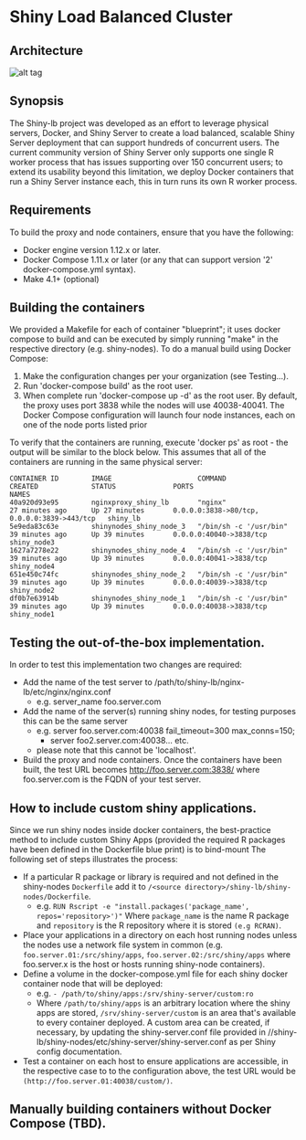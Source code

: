# Shiny Load Balanced Cluster
## Architecture
![alt tag](https://raw.github.berkeley.edu/SCF/shiny-lb/master/images/shiny-lb-arch.png?token=AAAAYaIG7iCI1eci7j3b0DtefMw9sCY8ks5Y97V7wA%3D%3D)

## Synopsis
The Shiny-lb project was developed as an effort to leverage physical servers, Docker, and Shiny Server to create a load balanced, scalable Shiny Server deployment that can support hundreds of concurrent users.  The current community version of Shiny Server only supports one single R worker process that has issues supporting over 150 concurrent users; to extend its usability beyond this limitation, we deploy Docker containers that run a Shiny Server instance each, this in turn runs its own R worker process.

## Requirements
To build the proxy and node containers, ensure that you have the following:
  * Docker engine version 1.12.x or later.
  * Docker Compose 1.11.x or later (or any that can support version '2' docker-compose.yml syntax).
  * Make 4.1+ (optional)

## Building the containers
We provided a Makefile for each of container "blueprint"; it uses docker compose to build and can be executed by simply running "make" in the respective directory (e.g. shiny-nodes).  To do a manual build using Docker Compose:
 1. Make the configuration changes per your organization (see Testing...).
 2. Run 'docker-compose build' as the root user.
 3. When complete run 'docker-compose up -d' as the root user.
By default, the proxy uses port 3838 while the nodes will use 40038-40041.  The Docker Compose configuration 
will launch four node instances, each on one of the node ports listed prior

To verify that the containers are running, execute 'docker ps' as root - the output will be similar to the block below.  This assumes that all of the containers are running in the same physical server:
```
CONTAINER ID        IMAGE                     COMMAND                  CREATED             STATUS              PORTS                                         NAMES
40a920d93e95        nginxproxy_shiny_lb       "nginx"                  27 minutes ago      Up 27 minutes       0.0.0.0:3838->80/tcp, 0.0.0.0:3839->443/tcp   shiny_lb
5e9eda83c63e        shinynodes_shiny_node_3   "/bin/sh -c '/usr/bin"   39 minutes ago      Up 39 minutes       0.0.0.0:40040->3838/tcp                       shiny_node3
1627a7278e22        shinynodes_shiny_node_4   "/bin/sh -c '/usr/bin"   39 minutes ago      Up 39 minutes       0.0.0.0:40041->3838/tcp                       shiny_node4
651e450c74fc        shinynodes_shiny_node_2   "/bin/sh -c '/usr/bin"   39 minutes ago      Up 39 minutes       0.0.0.0:40039->3838/tcp                       shiny_node2
df0b7e63914b        shinynodes_shiny_node_1   "/bin/sh -c '/usr/bin"   39 minutes ago      Up 39 minutes       0.0.0.0:40038->3838/tcp                       shiny_node1
```

## Testing the out-of-the-box implementation.
In order to test this implementation two changes are required:
  * Add the name of the test server to /path/to/shiny-lb/nginx-lb/etc/nginx/nginx.conf
    * e.g. server_name foo.server.com
  * Add the name of the server(s) running shiny nodes, for testing purposes this can be the same server
    * e.g. server foo.server.com:40038 fail_timeout=300 max_conns=150;
      * server foo2.server.com:40038... etc.
    * please note that this cannot be 'localhost'.
  * Build the proxy and node containers.
Once the containers have been built, the test URL becomes http://foo.server.com:3838/ where foo.server.com is the FQDN of your test server.

## How to include custom shiny applications.
Since we run shiny nodes inside docker containers, the best-practice method to include custom Shiny Apps (provided the required R packages have been defined in the Dockerfile blue print) is to bind-mount
The following set of steps illustrates the process:
  * If a particular R package or library is required and not defined in the shiny-nodes `Dockerfile` add it to `/<source directory>/shiny-lb/shiny-nodes/Dockerfile`.
    * e.g. `RUN Rscript -e "install.packages('package_name', repos='repository>')"`  Where `package_name` is the name R package and `repository` is the R repository where it is stored `(e.g RCRAN)`.
  * Place your applications in a directory on each host running nodes unless the nodes use a network file system in common (e.g. `foo.server.01:/src/shiny/apps`, `foo.server.02:/src/shiny/apps` where foo.server.x is the host or hosts running shiny-node containers).
  * Define a volume in the docker-compose.yml file for each shiny docker container node that will be deployed:
    * e.g. `- /path/to/shiny/apps:/srv/shiny-server/custom:ro`
    * Where `/path/to/shiny/apps` is an arbitrary location where the shiny apps are stored, `/srv/shiny-server/custom` is an area that's available to every container deployed.  A custom area can be created, if necessary, by updating the shiny-server.conf file provided in /<source directory>/shiny-lb/shiny-nodes/etc/shiny-server/shiny-server.conf as per Shiny config documentation.
  * Test a container on each host to ensure applications are accessible, in the respective case to to the configuration above, the test URL would be `(http://foo.server.01:40038/custom/)`.

## Manually building containers without Docker Compose (TBD).

